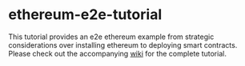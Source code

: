 # ethereum-e2e-tutorial
This tutorial provides an e2e ethereum example from strategic considerations over installing ethereum to deploying smart contracts. Please check out the accompanying [wiki](https://github.com/michaelmaxfischbach/ethereum-e2e-tutorial/wiki) for the complete tutorial.
